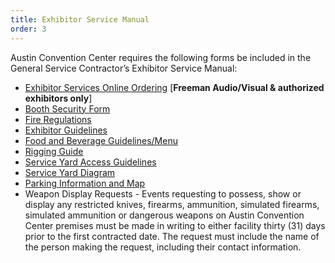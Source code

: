 ```yaml
---
title: Exhibitor Service Manual
order: 3
---
```


Austin Convention Center requires the following forms be included in the General Service Contractor’s Exhibitor Service Manual:

- [Exhibitor Services Online Ordering](https://austincc.ungerboeck.com/prod/ungerboeck.cshtml?AppCode=COE&CC=1&OrgCode=10) [**Freeman Audio/Visual & authorized exhibitors only**]
- [Booth Security Form](https://assets.ctfassets.net/xv1q576gx3e5/4T8JI7TftmrmMfq70T5iGp/e32f4b8b0d97ff6d2d93c61c0afcf84d/ACCD_Exhibitor_Booth_Security_Form-FY20_Rates.pdf)
- [Fire Regulations](/fire_department_regulations)
- [Exhibitor Guidelines](https://assets.ctfassets.net/xv1q576gx3e5/69lUGDjhDieYqmiMCWcgcW/064363f4489cd7cfa1e891ab1c00fb05/ACC_Exhibitors_Labor_Charges.pdf)
- [Food and Beverage Guidelines/Menu](https://assets.ctfassets.net/udgb73wd1wek/3AikXPcOrgSK6PIb3jelEB/83460dc5125f276c3634038f7b53653e/Booth_Catering_Menu_2020_Palmer_Events_Center.pdf)
- [Rigging Guide](https://assets.ctfassets.net/xv1q576gx3e5/6lzj12S4hfhNfqreE7xsNh/729d7033aaf5842b038fba7b80b992a4/ACCD_Rigging_Guide.pdf)
- [Service Yard Access Guidelines](https://assets.ctfassets.net/udgb73wd1wek/342djwNgyK6MZppsdfQ7OK/39f32e54a63caf3882497362d5f00d6a/ACCD_Event_Security_and_Safety_Rules.pdf)
- [Service Yard Diagram](https://assets.ctfassets.net/udgb73wd1wek/ME65dGpjtuf8kEMXS0V7V/b9ebd663feeee6bbea8fe4f55a78fd24/PEC_Service_Yard_Diagram.pdf)
- [Parking Information and Map](https://www.palmereventscenter.com/directions-and-parking/)
- Weapon Display Requests - Events requesting to possess, show or display any restricted knives, firearms, ammunition, simulated firearms, simulated ammunition or dangerous weapons on Austin Convention Center premises must be made in writing to either facility thirty (31) days prior to the first contracted date. The request must include the name of the person making the request, including their contact information.
